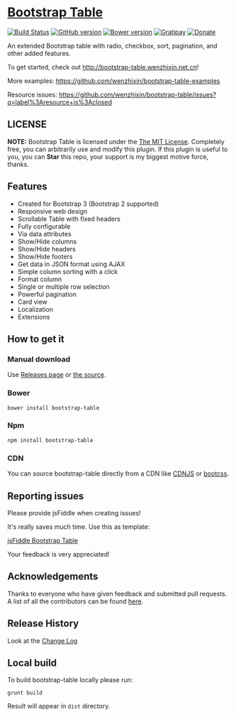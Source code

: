 # [Bootstrap Table](http://bootstrap-table.wenzhixin.net.cn)

[![Build Status](https://travis-ci.org/wenzhixin/bootstrap-table.png)](https://travis-ci.org/wenzhixin/bootstrap-table) 
[![GitHub version](https://badge.fury.io/gh/wenzhixin%2Fbootstrap-table.png)](http://badge.fury.io/gh/wenzhixin%2Fbootstrap-table)
[![Bower version](https://badge.fury.io/bo/bootstrap-table.svg)](http://badge.fury.io/bo/bootstrap-table)
[![Gratipay](https://img.shields.io/gratipay/wenzhixin.svg)](https://gratipay.com/wenzhixin/)
[![Donate](https://www.paypalobjects.com/en_US/i/btn/btn_donateCC_LG.gif)](https://www.paypal.com/cgi-bin/webscr?cmd=_s-xclick&hosted_button_id=ZDHP676FQDUT6)

An extended Bootstrap table with radio, checkbox, sort, pagination, and other added features.

To get started, check out http://bootstrap-table.wenzhixin.net.cn!

More examples: https://github.com/wenzhixin/bootstrap-table-examples

Resource issues: https://github.com/wenzhixin/bootstrap-table/issues?q=label%3Aresource+is%3Aclosed

## LICENSE

**NOTE:** Bootstrap Table is licensed under the [The MIT License](https://github.com/wenzhixin/bootstrap-table/blob/master/LICENSE). Completely free, you can arbitrarily use and modify this plugin. If this plugin is useful to you, you can **Star** this repo, your support is my biggest motive force, thanks.

## Features

* Created for Bootstrap 3 (Bootstrap 2 supported)
* Responsive web design
* Scrollable Table with fixed headers
* Fully configurable
* Via data attributes
* Show/Hide columns
* Show/Hide headers
* Show/Hide footers
* Get data in JSON format using AJAX
* Simple column sorting with a click
* Format column
* Single or multiple row selection
* Powerful pagination
* Card view
* Localization
* Extensions

## How to get it

### Manual download

Use [Releases page](https://github.com/wenzhixin/bootstrap-table/releases) or [the source](https://github.com/wenzhixin/bootstrap-table/archive/master.zip).

### Bower

```
bower install bootstrap-table
```

### Npm

```
npm install bootstrap-table
```

### CDN

You can source bootstrap-table directly from a CDN like [CDNJS](http://www.cdnjs.com/libraries/bootstrap-table) or [bootcss](http://open.bootcss.com/bootstrap-table/).

## Reporting issues

Please provide jsFiddle when creating issues!

It's really saves much time. Use this as template:

[jsFiddle Bootstrap Table](http://bootstrap-table.wenzhixin.net.cn/examples/#basic)

Your feedback is very appreciated!

## Acknowledgements

Thanks to everyone who have given feedback and submitted pull requests. A list of all the contributors can be found [here](https://github.com/wenzhixin/bootstrap-table/blob/master/CONTRIBUTORS.md).

## Release History

Look at the [Change Log](https://github.com/wenzhixin/bootstrap-table/blob/master/CHANGELOG.md)

## Local build

To build bootstrap-table locally please run:

```
grunt build
```

Result will appear in `dist` directory.

